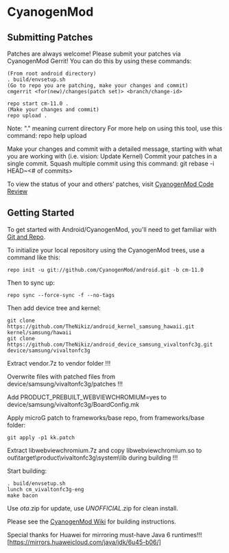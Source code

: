 CyanogenMod
===========

Submitting Patches
------------------
Patches are always welcome!  Please submit your patches via CyanogenMod Gerrit!
You can do this by using these commands:

    (From root android directory)
    . build/envsetup.sh
    (Go to repo you are patching, make your changes and commit)
    cmgerrit <for(new)/changes(patch set)> <branch/change-id> 

    repo start cm-11.0 .
    (Make your changes and commit)
    repo upload .
Note: "." meaning current directory
For more help on using this tool, use this command: repo help upload

Make your changes and commit with a detailed message, starting with what you are working with (i.e. vision: Update Kernel)
Commit your patches in a single commit. Squash multiple commit using this command: git rebase -i HEAD~<# of commits>

To view the status of your and others' patches, visit [CyanogenMod Code Review](http://review.cyanogenmod.org/)


Getting Started
---------------

To get started with Android/CyanogenMod, you'll need to get
familiar with [Git and Repo](http://source.android.com/source/using-repo.html).

To initialize your local repository using the CyanogenMod trees, use a command like this:

    repo init -u git://github.com/CyanogenMod/android.git -b cm-11.0

Then to sync up:

    repo sync --force-sync -f --no-tags
    
Then add device tree and kernel:

    git clone https://github.com/TheNikiz/android_kernel_samsung_hawaii.git kernel/samsung/hawaii
    git clone https://github.com/TheNikiz/android_device_samsung_vivaltonfc3g.git device/samsung/vivaltonfc3g

Extract vendor.7z to vendor folder !!!

Overwrite files with patched files from device/samsung/vivaltonfc3g/patches !!!

Add PRODUCT_PREBUILT_WEBVIEWCHROMIUM=yes to device/samsung/vivaltonfc3g/BoardConfig.mk

Apply microG patch to frameworks/base repo, from frameworks/base folder:

    git apply -p1 kk.patch

Extract libwebviewchromium.7z and copy libwebviewchromium.so to out\target\product\vivaltonfc3g\system\lib during building !!!

Start building:

    . build/envsetup.sh
    lunch cm_vivaltonfc3g-eng
    make bacon

Use *ota*.zip for update, use *UNOFFICIAL*.zip for clean install.

Please see the [CyanogenMod Wiki](http://wiki.cyanogenmod.org/) for building instructions.

Special thanks for Huawei for mirroring must-have Java 6 runtimes!!! [https://mirrors.huaweicloud.com/java/jdk/6u45-b06/]
